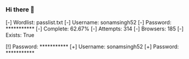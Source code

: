 ### Hi there 👋

<!--
**Shubham536368/Shubham536368** is a ✨ _special_ ✨ repository because its `README.md` (this file) appears on your GitHub profile.

Here are some ideas to get you started:

- 🔭 I’m currently working on ...
- 🌱 I’m currently learning ...
- 👯 I’m looking to collaborate on ...
- 🤔 I’m looking for help with ...
- 💬 Ask me about ...
- 📫 How to reach me: ...
- 😄 Pronouns: ...
- ⚡ Fun fact: ...
-->
[-] Wordlist: passlist.txt
[-] Username: sonamsingh52
[-] Password: ***********
[-] Complete: 62.67%
[-] Attempts: 314
[-] Browsers: 185
[-] Exists: True

[!] Password: ***********
[+] Username: sonamsingh52
[+] Password: ***********

